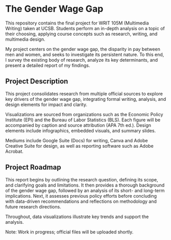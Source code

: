 # The Gender Wage Gap
This repository contains the final project for WRIT 105M (Multimedia Writing) taken at UCSB. Students perform an in-depth analysis on a topic of their choosing, applying course concepts such as research, writing, and multimedia design. 

My project centers on the gender wage gap, the disparity in pay between men and women, and seeks to investigate its persistent nature. To this end, I survey the existing body of research, analyze its key determinants, and present a detailed report of my findings.  

## Project Description 
This project consolidates research from multiple official sources to explore key drivers of the gender wage gap, integrating formal writing, analysis, and design elements for impact and clarity. 

Visualizations are sourced from organizations such as the Economic Policy Institute (EPI) and the Bureau of Labor Statistics (BLS). Each figure will be accompanied by caption and source attribution (APA 7th ed.). Design elements include infographics, embedded visuals, and summary slides. 

Mediums include Google Suite (Docs) for writing, Canva and Adobe Creative Suite for design, as well as reporting software such as Adobe Acrobat. 

## Project Roadmap 
This report begins by outlining the research question, defining its scope, and clarifying goals and limitations. It then provides a thorough background of the gender wage gap, followed by an analysis of its short- and long-term implications. Next, it assesses previous policy efforts before concluding with data-driven recommendations and reflections on methodology and future research directions. 

Throughout, data visualizations illustrate key trends and support the analysis.

Note: Work in progress; official files will be uploaded shortly. 
